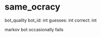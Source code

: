 # same_ocracy
bot_quality
  bot_id: int
  guesses: int
  correct: int

markov bot occasionally fails
